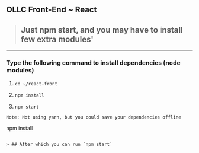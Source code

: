 ## OLLC Front-End ~ React

> ## Just npm start, and you may have to install few extra modules'

---

### Type the following command to install dependencies (node modules)

1. `cd ~/react-front`

2. `npm install`

3. `npm start`


```
Note: Not using yarn, but you could save your dependencies offline
```
npm install
```

> ## After which you can run `npm start`
